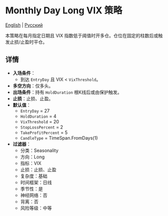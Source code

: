 # Monthly Day Long VIX 策略
[English](README.md) | [Русский](README_ru.md)

本策略在每月指定日期且 VIX 指数低于阈值时开多仓。仓位在固定的柱数后或触发止损/止盈时平仓。

## 详情

- **入场条件**：
  - 到达 `EntryDay` 且 VIX < `VixThreshold`。
- **多空方向**：仅多头。
- **出场条件**：持有 `HoldDuration` 根K线后或由保护触发。
- **止损**：止损、止盈。
- **默认值**：
  - `EntryDay` = 27
  - `HoldDuration` = 4
  - `VixThreshold` = 20
  - `StopLossPercent` = 2
  - `TakeProfitPercent` = 5
  - `CandleType` = TimeSpan.FromDays(1)
- **过滤器**：
  - 分类：Seasonality
  - 方向：Long
  - 指标：VIX
  - 止损：止损、止盈
  - 复杂度：基础
  - 时间框架：日线
  - 季节性：是
  - 神经网络：否
  - 背离：否
  - 风险等级：中等
